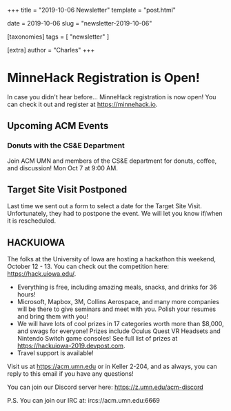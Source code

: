 +++
title = "2019-10-06 Newsletter"
template = "post.html"

date = 2019-10-06
slug = "newsletter-2019-10-06"

[taxonomies]
tags = [ "newsletter" ]

[extra]
author = "Charles"
+++

# MinneHack Registration is Open!

In case you didn't hear before... MinneHack registration is now open! You can check it out and register at https://minnehack.io.

## Upcoming ACM Events

### Donuts with the CS&E Department
Join ACM UMN and members of the CS&E department for donuts, coffee, and discussion! Mon Oct 7 at 9:00 AM.

## Target Site Visit Postponed

Last time we sent out a form to select a date for the Target Site Visit. Unfortunately, they had to postpone the event. We will let you know if/when it is rescheduled.

## HACKUIOWA

The folks at the University of Iowa are hosting a hackathon this weekend, October 12 - 13. You can check out the competition here: https://hack.uiowa.edu/.
- Everything is free, including amazing meals, snacks, and drinks for 36 hours!
- Microsoft, Mapbox, 3M, Collins Aerospace, and many more companies will be there to give seminars and meet with you. Polish your resumes and bring them with you!
- We will have lots of cool prizes in 17 categories worth more than $8,000, and swags for everyone! Prizes include Oculus Quest VR Headsets and Nintendo Switch game consoles! See full list of prizes at https://hackuiowa-2019.devpost.com.
- Travel support is available!



Visit us at https://acm.umn.edu or in Keller 2-204, and as always, you can reply to this email if you have any questions!

You can join our Discord server here: https://z.umn.edu/acm-discord

P.S. You can join our IRC at: ircs://acm.umn.edu:6669
